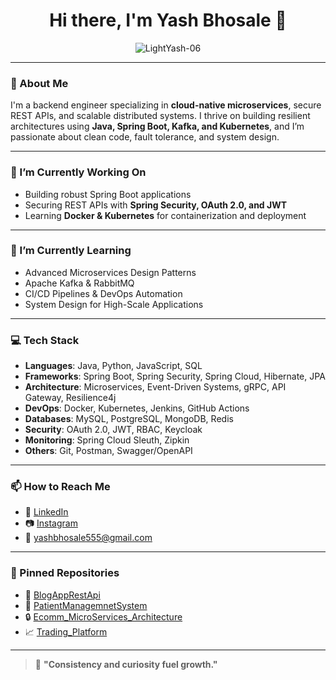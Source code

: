 <h1 align="center">Hi there, I'm Yash Bhosale 👋</h1>

<p align="center">
  <img src="https://komarev.com/ghpvc/?username=LightYash-06&label=Profile%20views&color=0e75b6&style=flat" alt="LightYash-06" />
</p>

---

### 🚀 About Me

I'm a backend engineer specializing in **cloud-native microservices**, secure REST APIs, and scalable distributed systems. I thrive on building resilient architectures using **Java, Spring Boot, Kafka, and Kubernetes**, and I’m passionate about clean code, fault tolerance, and system design.

---

### 🔭 I’m Currently Working On

- Building robust Spring Boot applications  
- Securing REST APIs with **Spring Security, OAuth 2.0, and JWT**  
- Learning **Docker & Kubernetes** for containerization and deployment  

---

### 🌱 I’m Currently Learning

- Advanced Microservices Design Patterns  
- Apache Kafka & RabbitMQ  
- CI/CD Pipelines & DevOps Automation  
- System Design for High-Scale Applications  

---

### 💻 Tech Stack

- **Languages**: Java, Python, JavaScript, SQL  
- **Frameworks**: Spring Boot, Spring Security, Spring Cloud, Hibernate, JPA  
- **Architecture**: Microservices, Event-Driven Systems, gRPC, API Gateway, Resilience4j  
- **DevOps**: Docker, Kubernetes, Jenkins, GitHub Actions  
- **Databases**: MySQL, PostgreSQL, MongoDB, Redis  
- **Security**: OAuth 2.0, JWT, RBAC, Keycloak  
- **Monitoring**: Spring Cloud Sleuth, Zipkin  
- **Others**: Git, Postman, Swagger/OpenAPI  

---

### 📫 How to Reach Me

- 💼 [LinkedIn](https://www.linkedin.com/in/yash-bhosale-22ba351ab/)  
- 📷 [Instagram](https://www.instagram.com/light_yash)  
- 📧 yashbhosale555@gmail.com  

---

### 📌 Pinned Repositories

- 🔐 [BlogAppRestApi](https://github.com/LightYash-06/BlogAppRestApi)  
- 📇 [PatientManagemnetSystem](https://github.com/LightYash-06/PatientManagementSystem)
- 🔒 [Ecomm_MicroServices_Architecture](https://github.com/LightYash-06/Ecommerce_MicroServicesArchitecture)  
- 📈 [Trading_Platform](https://github.com/LightYash-06/Trading_Platform)
---


> 🧠 **"Consistency and curiosity fuel growth."**

